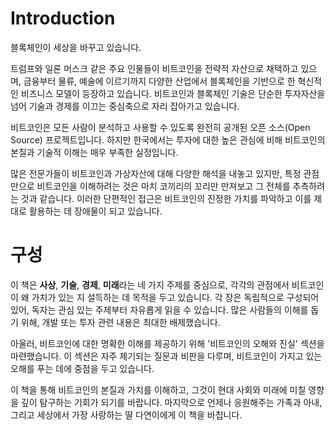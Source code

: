 # Introduction

블록체인이 세상을 바꾸고 있습니다.

트럼프와 일론 머스크 같은 주요 인물들이 비트코인을 전략적 자산으로 채택하고 있으며, 금융부터 물류, 예술에 이르기까지 다양한 산업에서 블록체인을 기반으로 한 혁신적인 비즈니스 모델이 등장하고 있습니다. 비트코인과 블록체인 기술은 단순한 투자자산을 넘어 기술과 경제를 이끄는 중심축으로 자리 잡아가고 있습니다.

비트코인은 모든 사람이 분석하고 사용할 수 있도록 완전히 공개된 오픈 소스(Open Source) 프로젝트입니다. 하지만 한국에서는 투자에 대한 높은 관심에 비해 비트코인의 본질과 기술적 이해는 매우 부족한 실정입니다.

많은 전문가들이 비트코인과 가상자산에 대해 다양한 해석을 내놓고 있지만, 특정 관점만으로 비트코인을 이해하려는 것은 마치 코끼리의 꼬리만 만져보고 그 전체를 추측하려는 것과 같습니다. 이러한 단편적인 접근은 비트코인의 진정한 가치를 파악하고 이를 제대로 활용하는 데 장애물이 되고 있습니다.

# 구성

이 책은 **사상**, **기술**, **경제**, **미래**라는 네 가지 주제를 중심으로, 각각의 관점에서 비트코인이 왜 가치가 있는 지 설득하는 데 목적을 두고 있습니다. 각 장은 독립적으로 구성되어 있어, 독자는 관심 있는 주제부터 자유롭게 읽을 수 있습니다. 많은 사람들의 이해를 돕기 위해, 개발 또는 투자 관련 내용은 최대한 배제했습니다.

아울러, 비트코인에 대한 명확한 이해를 제공하기 위해 '비트코인의 오해와 진실' 섹션을 마련했습니다. 이 섹션은 자주 제기되는 질문과 비판을 다루며, 비트코인이 가지고 있는 오해를 푸는 데에 중점을 두고 있습니다.

이 책을 통해 비트코인의 본질과 가치를 이해하고, 그것이 현대 사회와 미래에 미칠 영향을 깊이 탐구하는 기회가 되기를 바랍니다.
마지막으로 언제나 응원해주는 가족과 아내, 그리고 세상에서 가장 사랑하는 딸 다연이에게 이 책을 바칩니다.
